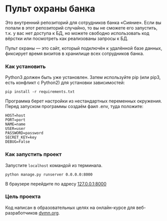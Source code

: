 # Пульт охраны банка

Это внутренний репозиторий для сотрудников банка «Сияние». Если вы попали в этот репозиторий случайно, то вы не сможете его запустить, т.к. у вас нет доступа к БД, но можете свободно использовать код вёрстки или посмотреть как реализованы запросы к БД.

Пульт охраны — это сайт, который подключён к удалённой базе данных, фиксирует время визитов в хранилище всех сотрудников банка.

### Как установить

Python3 должен быть уже установлен. Затем используйте pip (или pip3, есть конфликт с Python2) для установки зависимостей:
```
pip install -r requirements.txt
```
Программа берет настройки из нестандартных переменных окружения. Перед запуском программы создаём фаил .env, туда положите:
```
HOST=host
PORT=port
NAME=name
USER=user
PASSWORD=password
SECRET_KEY=key
DEBUG=False
```

### Как запустить проект

Запустите `localhost` командой из терминала.
```
python manage.py runserver 0.0.0.0:8000
```
В браузере перейдите по адресу [127.0.0.1:8000](http://127.0.0.1:8000/)

### Цель проекта

Код написан в образовательных целях на онлайн-курсе для веб-разработчиков [dvmn.org](https://dvmn.org/).
 
